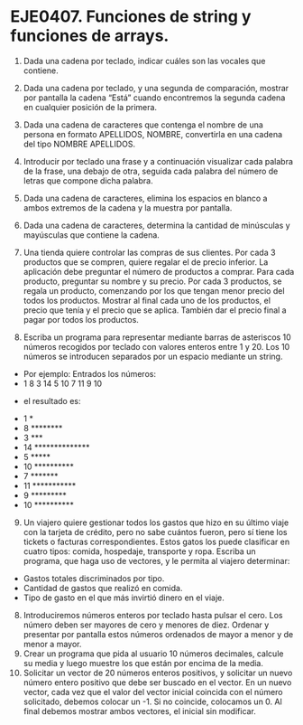 # EJE0407. Funciones de string y funciones de arrays.

1.	Dada una cadena por teclado, indicar cuáles son las vocales que contiene.

2.	Dada una cadena por teclado, y una segunda de comparación, mostrar por pantalla la cadena “Está” cuando encontremos la segunda cadena en cualquier posición de la primera.

3.	Dada una cadena de caracteres que contenga el nombre de una persona en formato APELLIDOS, NOMBRE, convertirla en una cadena del tipo NOMBRE APELLIDOS.

4.	Introducir por teclado una frase y a continuación visualizar cada palabra de la frase, una debajo de otra, seguida cada palabra del número de letras que compone dicha palabra.

5.	Dada una cadena de caracteres, elimina los espacios en blanco a ambos extremos de la cadena y la muestra por pantalla.

6.	Dada una cadena de caracteres, determina la cantidad de minúsculas y mayúsculas que contiene la cadena.

7.	Una tienda quiere controlar las compras de sus clientes. Por cada 3 productos que se compren, quiere regalar el de precio inferior. La aplicación debe preguntar el número de productos a comprar. Para cada producto, preguntar su nombre y su precio. Por cada 3 productos, se regala un producto, comenzando por los que tengan menor precio del todos los productos. Mostrar al final cada uno de los productos, el precio que tenía y el precio que se aplica. También dar el precio final a pagar por todos los productos.

8.	Escriba un programa para representar mediante barras de asteriscos 10 números recogidos por teclado con valores enteros entre 1 y 20. Los 10 números se introducen separados por un espacio mediante un string.
- Por ejemplo:
Entrados los números:
- 1 8 3 14 5 10 7 11 9 10
* el resultado es:
- 1	*
- 8	********
- 3	***
- 14	**************
- 5	*****
- 10	**********
- 7	*******
- 11	***********
- 9	*********
- 10	**********

9. Un viajero quiere gestionar todos los gastos que hizo en su último viaje con la tarjeta de crédito, pero no sabe cuántos fueron, pero sí tiene los tickets o facturas correspondientes. Estos gatos los puede clasificar en cuatro tipos: comida, hospedaje, transporte y ropa. Escriba un programa, que haga uso de vectores, y le permita al viajero determinar:
- Gastos totales discriminados por tipo.
- Cantidad de gastos que realizó en comida.
- Tipo de gasto en el que más invirtió dinero en el viaje.

8. Introduciremos números enteros por teclado  hasta pulsar el cero. Los número deben ser mayores de cero y menores de diez. Ordenar y presentar por pantalla estos números ordenados de mayor a menor y de menor a mayor.
11. Crear un programa que pida al usuario 10 números decimales, calcule su media y luego muestre los que están por encima de la media.
12. Solicitar un vector de 20 números enteros positivos, y solicitar un nuevo número entero positivo que debe ser buscado en el vector. En un nuevo vector, cada vez que el valor del vector inicial coincida con el número solicitado, debemos colocar un -1. Si no coincide, colocamos un 0. Al final debemos mostrar ambos vectores, el inicial sin modificar.
